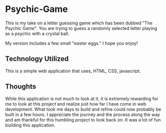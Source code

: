 # Psychic-Game
This is my take on a letter guessing game which has been dubbed "The Psychic Game". You are trying to guess a randomly selected letter playing as a psychic with a crystal ball.  

My version includes a few small "easter eggs."  I hope you enjoy!

## Technology Utilized
This is a simple web application that uses, HTML, CSS, javascript.  

## Thoughts
While this application is not much to look at it, it is extremely rewarding for me to look at this project and realize just how far I have come in web development.  What took me days to build and refine could now probably be built in a few hours.  I appreciate the journey and the process along the way and am thankful for this humbling project to look back on.  It was a lot of fun building this application.
